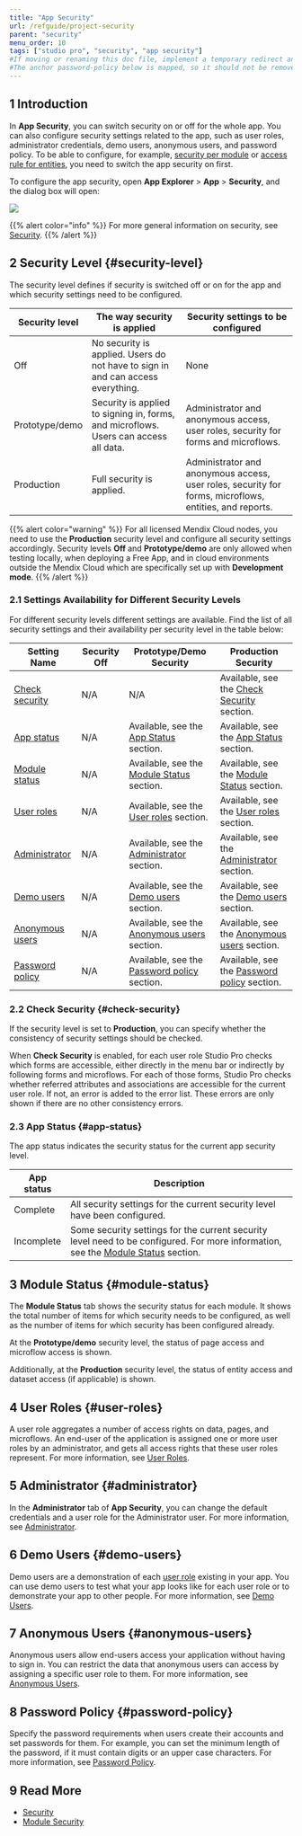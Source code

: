 ```yaml
---
title: "App Security"
url: /refguide/project-security
parent: "security"
menu_order: 10
tags: ["studio pro", "security", "app security"]
#If moving or renaming this doc file, implement a temporary redirect and let the respective team know they should update the URL in the product. See Mapping to Products for more details.
#The anchor password-policy below is mapped, so it should not be removed or changed
---
```


## 1 Introduction

In **App Security**, you can switch security on or off for the whole app. You can also configure security settings related to the app, such as user roles, administrator credentials, demo users, anonymous users, and password policy. To be able to configure, for example, [security per module](module-security) or [access rule for entities](access-rules), you need to switch the app security on first. 

To configure the app security, open **App Explorer** > **App** > **Security**, and the dialog box will open:

![](/attachments/refguide/modeling/menus/view-menu/project-explorer/security/project-security/project-security-dialog.png)

{{% alert color="info" %}}
For more general information on security, see [Security](security).
{{% /alert %}}

## 2 Security Level {#security-level}

The security level defines if security is switched off or on for the app and which security settings need to be configured.

| Security level | The way security is applied | Security settings to be configured |
| --- | --- | --- |
| Off | No security is applied. Users do not have to sign in and can access everything. | None |
| Prototype/demo | Security is applied to signing in, forms, and microflows. Users can access all data. | Administrator and anonymous access, user roles, security for forms and microflows. |
| Production | Full security is applied. | Administrator and anonymous access, user roles, security for forms, microflows, entities, and reports. |

{{% alert color="warning" %}}
For all licensed Mendix Cloud nodes, you need to use the **Production** security level and configure all security settings accordingly. Security levels **Off** and **Prototype/demo** are only allowed when testing locally, when deploying a Free App, and in cloud environments outside the Mendix Cloud which are specifically set up with **Development mode**. 
{{% /alert %}}

### 2.1 Settings Availability for Different Security Levels

For different security levels different settings are available. Find the list of all security settings and their availability per security level in the table below: 

| Setting Name                        | Security Off | Prototype/Demo Security                                      | Production Security                                          |
| ----------------------------------- | ------------ | ------------------------------------------------------------ | ------------------------------------------------------------ |
| [Check security](#check-security)   | N/A          | N/A                                                          | Available, see the [Check Security](#check-security) section. |
| [App status](#app-status)   | N/A          | Available, see the [App Status](#app-status) section. | Available, see the [App Status](#app-status) section. |
| [Module status](#module-status)     | N/A          | Available, see the [Module Status](#module-status) section.  | Available, see the [Module Status](#module-status) section.  |
| [User roles](#user-roles)           | N/A          | Available, see the [User roles](#user-roles) section.        | Available, see the [User roles](#user-roles) section.        |
| [Administrator](#administrator)     | N/A          | Available, see the [Administrator](#administrator) section.  | Available, see the [Administrator](#administrator) section.  |
| [Demo users](#demo-users)           | N/A          | Available, see the [Demo users](#demo-users) section.        | Available, see the [Demo users](#demo-users) section.        |
| [Anonymous users](#anonymous-users) | N/A          | Available, see the [Anonymous users](#anonymous-users) section. | Available, see the [Anonymous users](#anonymous-users) section. |
| [Password policy](#password-policy) | N/A          | Available, see the [Password policy](#password-policy) section. | Available, see the [Password policy](#password-policy) section. |

### 2.2 Check Security {#check-security}

If the security level is set to **Production**, you can specify whether the consistency of security settings should be checked. 

When **Check Security** is enabled, for each user role Studio Pro checks which forms are accessible, either directly in the menu bar or indirectly by following forms and microflows. For each of those forms, Studio Pro checks whether referred attributes and associations are accessible for the current user role. If not, an error is added to the error list. These errors are only shown if there are no other consistency errors.

### 2.3 App Status {#app-status}

The app status indicates the security status for the current app security level.

| App status | Description |
| --- | --- |
| Complete | All security settings for the current security level have been configured. |
| Incomplete | Some security settings for the current security level need to be configured. For more information, see the [Module Status](#module-status) section. |

## 3 Module Status {#module-status}

The **Module Status** tab shows the security status for each module. It shows the total number of items for which security needs to be configured, as well as the number of items for which security has been configured already. 

At the **Prototype/demo** security level, the status of page access and microflow access is shown.

Additionally, at the **Production** security level, the status of entity access and dataset access (if applicable) is shown.

## 4 User Roles {#user-roles}

A user role aggregates a number of access rights on data, pages, and microflows. An end-user of the application is assigned one or more user roles by an administrator, and gets all access rights that these user roles represent. For more information, see [User Roles](user-roles).

## 5 Administrator {#administrator}

In the **Administrator** tab of **App Security**, you can change the default credentials and a user role for the Administrator user. For more information, see [Administrator](administrator). 

## 6 Demo Users {#demo-users}

Demo users are a demonstration of each [user role](user-roles) existing in your app. You can use demo users to test what your app looks like for each user role or to demonstrate your app to other people. For more information, see [Demo Users](demo-users). 

## 7 Anonymous Users {#anonymous-users}

Anonymous users allow end-users access your application without having to sign in. You can restrict the data that anonymous users can access by assigning a specific user role to them. For more information, see [Anonymous Users](anonymous-users).

## 8 Password Policy {#password-policy}

Specify the password requirements when users create their accounts and set passwords for them. For example, you can set the minimum length of the password, if it must contain digits or an upper case characters. For more information, see [Password Policy](password-policy). 

## 9 Read More

* [Security](security)
* [Module Security](module-security)
